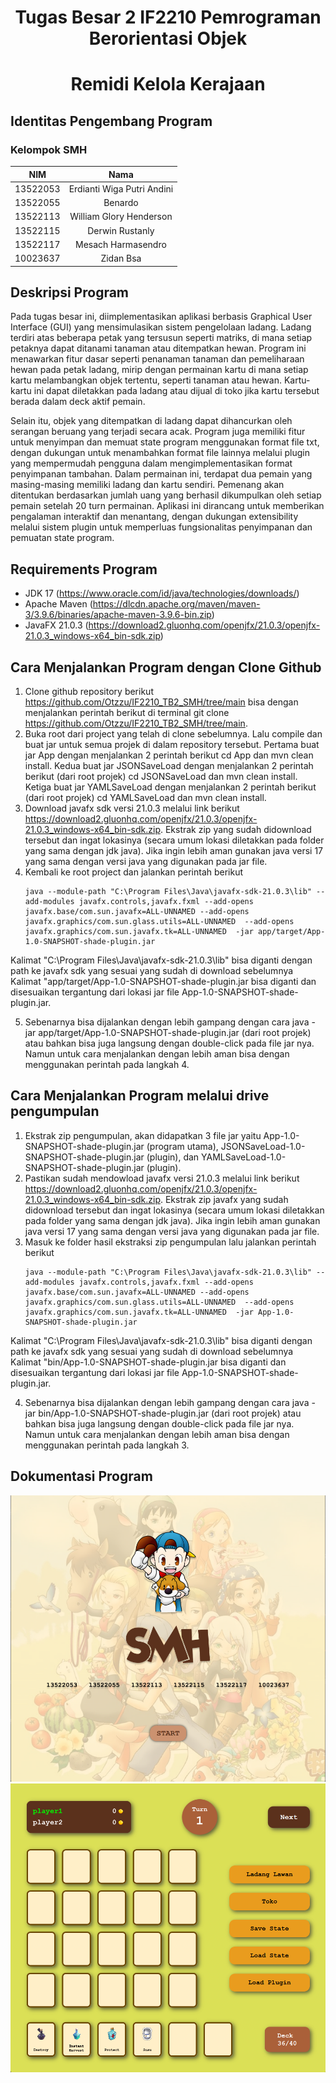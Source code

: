 <h1 align="center"> Tugas Besar 2 IF2210 Pemrograman Berorientasi Objek</h1>
<h1 align="center">  Remidi Kelola Kerajaan </h1>

## Identitas Pengembang Program
### **Kelompok SMH**
|   NIM    |                  Nama                  |
| :------: | :------------------------------------: |
| 13522053 |            Erdianti Wiga Putri Andini           |
| 13522055 |            Benardo             |
| 13522113 |            William Glory Henderson             |
| 13522115 |            Derwin Rustanly             |
| 13522117 |            Mesach Harmasendro             |
| 10023637 |            Zidan Bsa             |

## Deskripsi Program
Pada tugas besar ini, diimplementasikan aplikasi berbasis Graphical User Interface (GUI) yang mensimulasikan sistem pengelolaan ladang. Ladang terdiri atas beberapa petak yang tersusun seperti matriks, di mana setiap petaknya dapat ditanami tanaman atau ditempatkan hewan. Program ini menawarkan fitur dasar seperti penanaman tanaman dan pemeliharaan hewan pada petak ladang, mirip dengan permainan kartu di mana setiap kartu melambangkan objek tertentu, seperti tanaman atau hewan. Kartu-kartu ini dapat diletakkan pada ladang atau dijual di toko jika kartu tersebut berada dalam deck aktif pemain.

Selain itu, objek yang ditempatkan di ladang dapat dihancurkan oleh serangan beruang yang terjadi secara acak. Program juga memiliki fitur untuk menyimpan dan memuat state program menggunakan format file txt, dengan dukungan untuk menambahkan format file lainnya melalui plugin yang mempermudah pengguna dalam mengimplementasikan format penyimpanan tambahan. Dalam permainan ini, terdapat dua pemain yang masing-masing memiliki ladang dan kartu sendiri. Pemenang akan ditentukan berdasarkan jumlah uang yang berhasil dikumpulkan oleh setiap pemain setelah 20 turn permainan. Aplikasi ini dirancang untuk memberikan pengalaman interaktif dan menantang, dengan dukungan extensibility melalui sistem plugin untuk memperluas fungsionalitas penyimpanan dan pemuatan state program.


## Requirements Program
- JDK 17 (https://www.oracle.com/id/java/technologies/downloads/)
- Apache Maven (https://dlcdn.apache.org/maven/maven-3/3.9.6/binaries/apache-maven-3.9.6-bin.zip)
- JavaFX 21.0.3 (https://download2.gluonhq.com/openjfx/21.0.3/openjfx-21.0.3_windows-x64_bin-sdk.zip)

## Cara Menjalankan Program dengan Clone Github
1. Clone github repository berikut https://github.com/Otzzu/IF2210_TB2_SMH/tree/main bisa dengan menjalankan perintah berikut di terminal git clone https://github.com/Otzzu/IF2210_TB2_SMH/tree/main. 
2. Buka root dari project yang telah di clone sebelumnya. Lalu compile dan buat jar untuk semua projek di dalam repository tersebut. Pertama buat jar App dengan menjalankan 2 perintah berikut cd App dan mvn clean install. Kedua buat jar JSONSaveLoad dengan menjalankan 2 perintah berikut (dari root projek) cd JSONSaveLoad dan mvn clean install. Ketiga buat jar YAMLSaveLoad dengan menjalankan 2 perintah berikut (dari root projek) cd  YAMLSaveLoad dan mvn clean install.
3. Download javafx sdk versi 21.0.3 melalui link berikut https://download2.gluonhq.com/openjfx/21.0.3/openjfx-21.0.3_windows-x64_bin-sdk.zip. Ekstrak zip yang sudah didownload tersebut dan ingat lokasinya (secara umum lokasi diletakkan pada folder yang sama dengan jdk java). Jika ingin lebih aman gunakan java versi 17 yang sama dengan versi java yang digunakan pada jar file.
4. Kembali ke root project dan jalankan perintah berikut 
    ```
    java --module-path "C:\Program Files\Java\javafx-sdk-21.0.3\lib" --add-modules javafx.controls,javafx.fxml --add-opens javafx.base/com.sun.javafx=ALL-UNNAMED --add-opens javafx.graphics/com.sun.glass.utils=ALL-UNNAMED  --add-opens javafx.graphics/com.sun.javafx.tk=ALL-UNNAMED  -jar app/target/App-1.0-SNAPSHOT-shade-plugin.jar
    ```
Kalimat "C:\Program Files\Java\javafx-sdk-21.0.3\lib" bisa diganti dengan path ke javafx sdk yang sesuai yang sudah di download sebelumnya
Kalimat "app/target/App-1.0-SNAPSHOT-shade-plugin.jar bisa diganti dan disesuaikan tergantung dari lokasi jar file App-1.0-SNAPSHOT-shade-plugin.jar.

5. Sebenarnya bisa dijalankan dengan lebih gampang dengan cara java -jar app/target/App-1.0-SNAPSHOT-shade-plugin.jar (dari root projek) atau bahkan bisa juga langsung dengan double-click pada file jar nya. Namun untuk cara menjalankan dengan lebih aman bisa dengan menggunakan perintah pada langkah 4.

## Cara Menjalankan Program melalui drive pengumpulan
1. Ekstrak zip pengumpulan, akan didapatkan 3 file jar yaitu App-1.0-SNAPSHOT-shade-plugin.jar (program utama), JSONSaveLoad-1.0-SNAPSHOT-shade-plugin.jar (plugin), dan YAMLSaveLoad-1.0-SNAPSHOT-shade-plugin.jar (plugin).
2. Pastikan sudah mendowload javafx versi 21.0.3 melalui link berikut https://download2.gluonhq.com/openjfx/21.0.3/openjfx-21.0.3_windows-x64_bin-sdk.zip. Ekstrak zip javafx yang sudah didownload tersebut dan ingat lokasinya (secara umum lokasi diletakkan pada folder yang sama dengan jdk java). Jika ingin lebih aman gunakan java versi 17 yang sama dengan versi java yang digunakan pada jar file.
3. Masuk ke folder hasil ekstraksi zip pengumpulan lalu jalankan perintah berikut
    ```
    java --module-path "C:\Program Files\Java\javafx-sdk-21.0.3\lib" --add-modules javafx.controls,javafx.fxml --add-opens javafx.base/com.sun.javafx=ALL-UNNAMED --add-opens javafx.graphics/com.sun.glass.utils=ALL-UNNAMED  --add-opens javafx.graphics/com.sun.javafx.tk=ALL-UNNAMED  -jar App-1.0-SNAPSHOT-shade-plugin.jar
    ```
Kalimat "C:\Program Files\Java\javafx-sdk-21.0.3\lib" bisa diganti dengan path ke javafx sdk yang sesuai yang sudah di download sebelumnya
Kalimat "bin/App-1.0-SNAPSHOT-shade-plugin.jar bisa diganti dan disesuaikan tergantung dari lokasi jar file App-1.0-SNAPSHOT-shade-plugin.jar.

4. Sebenarnya bisa dijalankan dengan lebih gampang dengan cara java -jar bin/App-1.0-SNAPSHOT-shade-plugin.jar (dari root projek) atau bahkan bisa juga langsung dengan double-click pada file jar nya. Namun untuk cara menjalankan dengan lebih aman bisa dengan menggunakan perintah pada langkah 3.

## Dokumentasi Program
![StartWindow](image.png)
![MainView](image-1.png)
